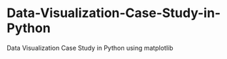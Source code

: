 # Data-Visualization-Case-Study-in-Python
Data Visualization Case Study in Python  using matplotlib
